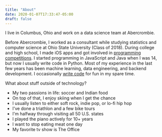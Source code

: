 ```yaml
---
title: "About"
date: 2020-01-07T17:33:47-05:00
draft: false
---
```


I live in Columbus, Ohio and work on a data science team at Abercrombie.

Before Abercrombie, I worked as a consultant while studying statistics and computer science at Ohio State University (Class of 2018). During college and high school, I made iOS apps and got involved in [programming competitions](https://data-analytics.osu.edu/datafest/previous-datafests-2018). I started programming in JavaScript and Java when I was 14, but now I usually write code in Python. Most of my experience in the last few years has been machine learning, data engineering, and backend development. I occasionally [write code](https://github.com/dkharazi) for fun in my spare time.

What about stuff outside of technology?

- My two passions in life: soccer and Indian food
- On top of that, I enjoy skiing when I get the chance
- I usually listen to either soft rock, indie pop, or lo-fi hip hop
- I've done a triathlon and a few bike tours
- I'm halfway through visiting all 50 U.S. states
- I played the piano actively for 10+ years
- I want to stop eating meat one day
- My favorite tv show is The Office
